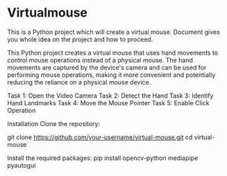 # Virtualmouse
This is a Python project which will create a virtual mouse. 
Document gives you whole idea on the project and how to proceed.


This Python project creates a virtual mouse that uses hand movements to control mouse operations instead of a physical mouse. The hand movements are captured by the device's camera and can be used for performing mouse operations, making it more convenient and potentially reducing the reliance on a physical mouse device.


Task 1: Open the Video Camera
Task 2: Detect the Hand
Task 3: Identify Hand Landmarks
Task 4: Move the Mouse Pointer
Task 5: Enable Click Operation


Installation
Clone the repository:


git clone https://github.com/your-username/virtual-mouse.git
cd virtual-mouse


Install the required packages:
pip install opencv-python mediapipe pyautogui
